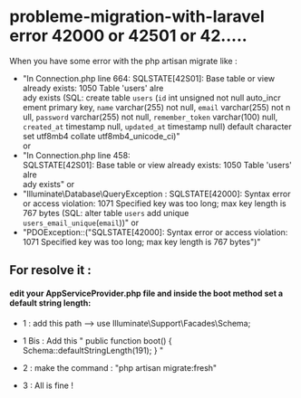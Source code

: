 # probleme-migration-with-laravel error 42000 or 42501 or 42.....
When you have some error with the php artisan migrate like : 

- "In Connection.php line 664:
SQLSTATE[42S01]: Base table or view already exists: 1050 Table 'users' alre  
ady exists (SQL: create table `users` (`id` int unsigned not null auto_incr  
ement primary key, `name` varchar(255) not null, `email` varchar(255) not n  
ull, `password` varchar(255) not null, `remember_token` varchar(100) null,   
`created_at` timestamp null, `updated_at` timestamp null) default character  
 set utf8mb4 collate utf8mb4_unicode_ci)"                                                                                                                 
or
- "In Connection.php line 458:                                                                          
SQLSTATE[42S01]: Base table or view already exists: 1050 Table 'users' alre  
ady exists"
or
- "Illuminate\Database\QueryException  : SQLSTATE[42000]: Syntax error or access violation: 1071 Specified 
key was too long; max key length is 767 bytes (SQL: alter table `users` add unique `users_email_unique`(`email`))"
or
- "PDOException::("SQLSTATE[42000]: Syntax error or access violation: 1071 Specified key was too long; max key length is 767 bytes")"

<h2>For resolve it : </h2>
 
 <h4>edit your AppServiceProvider.php file and inside the boot method set a default string length:</h4>
 
  - 1 : add this path --> use Illuminate\Support\Facades\Schema;
  
  - 1 Bis : Add this
  " public function boot()
   {
    Schema::defaultStringLength(191);
   }                                   "

  - 2 : make the command : "php artisan migrate:fresh"
  
  - 3 : All is fine !
